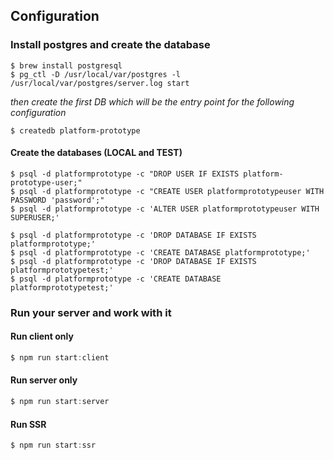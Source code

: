 ## Configuration

### Install postgres and create the database

```text
$ brew install postgresql
$ pg_ctl -D /usr/local/var/postgres -l /usr/local/var/postgres/server.log start
```

*then create the first DB which will be the entry point for the following configuration*

```text
$ createdb platform-prototype
```

#### Create the databases (LOCAL and TEST)

```text
$ psql -d platformprototype -c "DROP USER IF EXISTS platform-prototype-user;"
$ psql -d platformprototype -c "CREATE USER platformprototypeuser WITH PASSWORD 'password';"
$ psql -d platformprototype -c 'ALTER USER platformprototypeuser WITH SUPERUSER;'

$ psql -d platformprototype -c 'DROP DATABASE IF EXISTS platformprototype;'
$ psql -d platformprototype -c 'CREATE DATABASE platformprototype;'
$ psql -d platformprototype -c 'DROP DATABASE IF EXISTS platformprototypetest;'
$ psql -d platformprototype -c 'CREATE DATABASE platformprototypetest;'
```

### Run your server and work with it

#### Run client only

```typescript
$ npm run start:client
```

#### Run server only

```typescript
$ npm run start:server
````

#### Run SSR

```typescript
$ npm run start:ssr
```